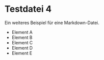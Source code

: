 # Testdatei 4

Ein weiteres Beispiel für eine Markdown-Datei.

- Element A
- Element B
- Element C
- Element D
- Element E
